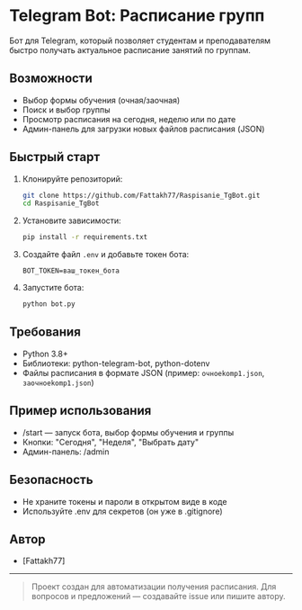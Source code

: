 # Telegram Bot: Расписание групп

Бот для Telegram, который позволяет студентам и преподавателям быстро получать актуальное расписание занятий по группам.

## Возможности
- Выбор формы обучения (очная/заочная)
- Поиск и выбор группы
- Просмотр расписания на сегодня, неделю или по дате
- Админ-панель для загрузки новых файлов расписания (JSON)

## Быстрый старт

1. Клонируйте репозиторий:
   ```bash
   git clone https://github.com/Fattakh77/Raspisanie_TgBot.git
   cd Raspisanie_TgBot
   ```
2. Установите зависимости:
   ```bash
   pip install -r requirements.txt
   ```
3. Создайте файл `.env` и добавьте токен бота:
   ```env
   BOT_TOKEN=ваш_токен_бота
   ```
4. Запустите бота:
   ```bash
   python bot.py
   ```

## Требования
- Python 3.8+
- Библиотеки: python-telegram-bot, python-dotenv
- Файлы расписания в формате JSON (пример: `очноеkomp1.json`, `заочноеkomp1.json`)

## Пример использования
- /start — запуск бота, выбор формы обучения и группы
- Кнопки: "Сегодня", "Неделя", "Выбрать дату"
- Админ-панель: /admin

## Безопасность
- Не храните токены и пароли в открытом виде в коде
- Используйте .env для секретов (он уже в .gitignore)

## Автор
- [Fattakh77]

---

> Проект создан для автоматизации получения расписания. Для вопросов и предложений — создавайте issue или пишите автору. 